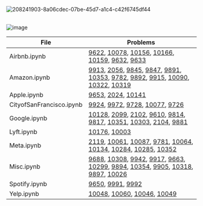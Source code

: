 ![208241903-8a06cdec-07be-45d7-a1c4-c42f6745df44](https://github.com/VaasuDevanS/python-notebooks/assets/24793046/894f2599-6a8e-48a5-bde9-09c84b68f424) <br><br>

![image](https://github.com/VaasuDevanS/python-notebooks/assets/24793046/fa26b171-c518-4f72-b06c-d118e6cf3c56)

| File | Problems |
|---|---|
| Airbnb.ipynb | [9622](https://platform.stratascratch.com/coding/9622-number-of-bathrooms-and-bedrooms?code_type=2), [10078](https://platform.stratascratch.com/coding/10078-find-matching-hosts-and-guests-in-a-way-that-they-are-both-of-the-same-gender-and-nationality?code_type=2), [10156](https://platform.stratascratch.com/coding/10156-number-of-units-per-nationality?code_type=2), [10166](https://platform.stratascratch.com/coding/10166-reviews-of-hotel-arena?code_type=2), [10159](https://platform.stratascratch.com/coding/10159-ranking-most-active-guests?code_type=2), [9632](https://platform.stratascratch.com/coding/9632-host-popularity-rental-prices?code_type=2), [9633](https://platform.stratascratch.com/coding/9633-city-with-most-amenities?code_type=2) |
| Amazon.ipynb | [9913](https://platform.stratascratch.com/coding/9913-order-details?code_type=2), [2056](https://platform.stratascratch.com/coding/2056-number-of-shipments-per-month?code_type=2), [9845](https://platform.stratascratch.com/coding/9845-find-the-number-of-employees-working-in-the-admin-department?code_type=2), [9847](https://platform.stratascratch.com/coding/9847-find-the-number-of-workers-by-department?code_type=2), [9891](https://platform.stratascratch.com/coding/9891-customer-details?code_type=2), [10353](https://platform.stratascratch.com/coding/10353-workers-with-the-highest-salaries?code_type=2), [9782](https://platform.stratascratch.com/coding/9782-customer-revenue-in-march?code_type=2), [9892](https://platform.stratascratch.com/coding/9892-second-highest-salary?code_type=2), [9915](https://platform.stratascratch.com/coding/9915-highest-cost-orders?code_type=2), [10090](https://platform.stratascratch.com/coding/10090-find-the-percentage-of-shipable-orders?code_type=2), [10322](https://platform.stratascratch.com/coding/10322-finding-user-purchases?code_type=2), [10319](https://platform.stratascratch.com/coding/10319-monthly-percentage-difference?code_type=2) |
| Apple.ipynb | [9653](https://platform.stratascratch.com/coding/9653-count-the-number-of-user-events-performed-by-macbookpro-users?code_type=2), [2024](https://platform.stratascratch.com/coding/2024-unique-users-per-client-per-month?code_type=2), [10141](https://platform.stratascratch.com/coding/10141-apple-product-counts?code_type=2) |
| CityofSanFrancisco.ipynb | [9924](https://platform.stratascratch.com/coding/9924-find-libraries-who-havent-provided-the-email-address-in-2016-but-their-notice-preference-definition-is-set-to-email?code_type=2), [9972](https://platform.stratascratch.com/coding/9972-find-the-base-pay-for-police-captains?code_type=2), [9728](https://platform.stratascratch.com/coding/9728-inspections-that-resulted-in-violations?code_type=2), [10077](https://platform.stratascratch.com/coding/10077-income-by-title-and-gender?code_type=2), [9726](https://platform.stratascratch.com/coding/9726-classify-business-type?code_type=2) |
| Google.ipynb | [10128](https://platform.stratascratch.com/coding/10128-count-the-number-of-movies-that-abigail-breslin-nominated-for-oscar?code_type=2), [2099](https://platform.stratascratch.com/coding/2099-election-results?code_type=2), [2102](https://platform.stratascratch.com/coding/2102-flags-per-video?code_type=2), [9610](https://platform.stratascratch.com/coding/9610-find-students-with-a-median-writing-score?code_type=2), [9814](https://platform.stratascratch.com/coding/9814-counting-instances-in-text?code_type=2), [9817](https://platform.stratascratch.com/coding/9817-find-the-number-of-times-each-word-appears-in-drafts?code_type=2), [10351](https://platform.stratascratch.com/coding/10351-activity-rank?code_type=2), [10303](https://platform.stratascratch.com/coding/10303-top-percentile-fraud?code_type=2), [2104](https://platform.stratascratch.com/coding/2104-user-with-most-approved-flags?code_type=2), [9881](https://platform.stratascratch.com/coding/9881-make-a-report-showing-the-number-of-survivors-and-non-survivors-by-passenger-class?code_type=2) |
| Lyft.ipynb | [10176](https://platform.stratascratch.com/coding/10176-bikes-last-used?code_type=2), [10003](https://platform.stratascratch.com/coding/10003-lyft-driver-wages?code_type=2) |
| Meta.ipynb | [2119](https://platform.stratascratch.com/coding/2119-most-lucrative-products?code_type=2), [10061](https://platform.stratascratch.com/coding/10061-popularity-of-hack?code_type=2), [10087](https://platform.stratascratch.com/coding/10087-find-all-posts-which-were-reacted-to-with-a-heart?code_type=2), [9781](https://platform.stratascratch.com/coding/9781-find-the-rate-of-processed-tickets-for-each-type?code_type=2), [10064](https://platform.stratascratch.com/coding/10064-highest-energy-consumption?code_type=2), [10134](https://platform.stratascratch.com/coding/10134-spam-posts?code_type=2), [10284](https://platform.stratascratch.com/coding/10284-popularity-percentage?code_type=2), [10285](https://platform.stratascratch.com/coding/10285-acceptance-rate-by-date?code_type=2), [10352](https://platform.stratascratch.com/coding/10352-users-by-avg-session-time?code_type=2) |
| Misc.ipynb | [9688](https://platform.stratascratch.com/coding/9688-churro-activity-date?code_type=2), [10308](https://platform.stratascratch.com/coding/10308-salaries-differences?code_type=2), [9942](https://platform.stratascratch.com/coding/9942-largest-olympics?code_type=2), [9917](https://platform.stratascratch.com/coding/9917-average-salaries?code_type=2), [9663](https://platform.stratascratch.com/coding/9663-find-the-most-profitable-company-in-the-financial-sector-of-the-entire-world-along-with-its-continent?code_type=2), [10299](https://platform.stratascratch.com/coding/10299-finding-updated-records?code_type=2), [9894](https://platform.stratascratch.com/coding/9894-employee-and-manager-salaries?code_type=2), [10354](https://platform.stratascratch.com/coding/10354-most-profitable-companies?code_type=2), [9905](https://platform.stratascratch.com/coding/9905-highest-target-under-manager?code_type=2), [10318](https://platform.stratascratch.com/coding/10318-new-products?code_type=2), [9897](https://platform.stratascratch.com/coding/9897-highest-salary-in-department?code_type=2), [10026](https://platform.stratascratch.com/coding/10026-find-all-wineries-which-produce-wines-by-possessing-aromas-of-plum-cherry-rose-or-hazelnut?code_type=2) |
| Spotify.ipynb | [9650](https://platform.stratascratch.com/coding/9650-find-the-top-10-ranked-songs-in-2010?code_type=2), [9991](https://platform.stratascratch.com/coding/9991-top-ranked-songs?code_type=2), [9992](https://platform.stratascratch.com/coding/9992-find-artists-that-have-been-on-spotify-the-most-number-of-times?code_type=2) |
| Yelp.ipynb | [10048](https://platform.stratascratch.com/coding/10048-top-businesses-with-most-reviews?code_type=2), [10060](https://platform.stratascratch.com/coding/10060-top-cool-votes?code_type=2), [10046](https://platform.stratascratch.com/coding/10046-top-5-states-with-5-star-businesses?code_type=2), [10049](https://platform.stratascratch.com/coding/10049-reviews-of-categories?code_type=2) |
